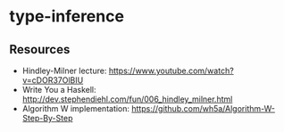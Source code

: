# type-inference

## Resources
 - Hindley-Milner lecture: https://www.youtube.com/watch?v=cDOR37OlBIU
 - Write You a Haskell: http://dev.stephendiehl.com/fun/006_hindley_milner.html
 - Algorithm W implementation: https://github.com/wh5a/Algorithm-W-Step-By-Step
